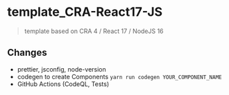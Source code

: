 # template_CRA-React17-JS

> template based on CRA 4 / React 17 / NodeJS 16

## Changes

- prettier, jsconfig, node-version
- codegen to create Components `yarn run codegen YOUR_COMPONENT_NAME`
- GitHub Actions (CodeQL, Tests)
